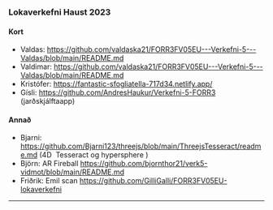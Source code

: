 ### Lokaverkefni Haust 2023

#### Kort
- Valdas: https://github.com/valdaska21/FORR3FV05EU---Verkefni-5---Valdas/blob/main/README.md
- Valdimar: https://github.com/valdaska21/FORR3FV05EU---Verkefni-5---Valdas/blob/main/README.md
- Kristófer: https://fantastic-sfogliatella-717d34.netlify.app/ 
- Gísli: https://github.com/AndresHaukur/Verkefni-5-FORR3 (jarðskjálftaapp)

#### Annað
- Bjarni: https://github.com/Bjarni123/threejs/blob/main/ThreejsTesseract/readme.md (4D  Tesseract og hypersphere )
- Björn: AR Fireball https://github.com/bjornthor21/verk5-vidmot/blob/main/README.md
- Friðrik: Emil scan https://github.com/GilliGalli/FORR3FV05EU-lokaverkefni

---
